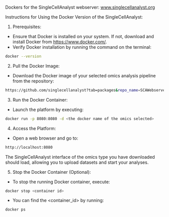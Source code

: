 Dockers for the SingleCellAnalyst webserver: www.singlecellanalyst.org

Instructions for Using the Docker Version of the SingleCellAnalyst:

1. Prerequisites:
- Ensure that Docker is installed on your system. If not, download and install Docker from https://www.docker.com/.
- Verify Docker installation by running the command on the terminal:
```sh
docker --version
```
2. Pull the Docker Image:
- Download the Docker image of your selected omics analysis pipeline from the repository:
```sh
https://github.com/singlecellanalyst?tab=packages&repo_name=SCAWebserver
```

3. Run the Docker Container:
- Launch the platform by executing:
```sh
docker run -p 8080:8080 -d <the docker name of the omics selected>
```

4. Access the Platform:
- Open a web browser and go to:
```sh
http://localhost:8080
```
The SingleCellAnalyst interface of the omics type you have downloaded should load, allowing you to upload datasets and start your analyses.

5. Stop the Docker Container (Optional):
- To stop the running Docker container, execute:
```sh
docker stop <container id>
```
- You can find the <container_id> by running:
```sh
docker ps
```
